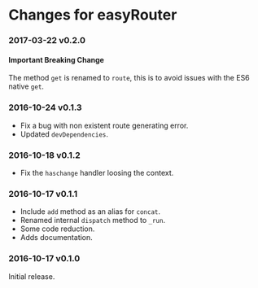 # Changes for easyRouter

### 2017-03-22 v0.2.0

#### Important Breaking Change

The method `get` is renamed to `route`, this is to avoid issues with the ES6 native `get`.

### 2016-10-24 v0.1.3

- Fix a bug with non existent route generating error.
- Updated `devDependencies`.

### 2016-10-18 v0.1.2

- Fix the `haschange` handler loosing the context.

### 2016-10-17 v0.1.1

- Include `add` method as an alias for `concat`.
- Renamed internal `dispatch` method to `_run`.
- Some code reduction.
- Adds documentation.

### 2016-10-17 v0.1.0

Initial release.
